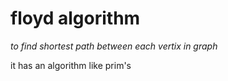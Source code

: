 # floyd algorithm
*to find shortest path between each vertix in graph*

it has an algorithm like prim's